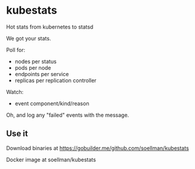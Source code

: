# kubestats
Hot stats from kubernetes to statsd

We got your stats.

Poll for:
 - nodes per status
 - pods per node
 - endpoints per service
 - replicas per replication controller

Watch:
 - event component/kind/reason
 
Oh, and log any "failed" events with the message.

## Use it

Download binaries at https://gobuilder.me/github.com/soellman/kubestats

Docker image at soellman/kubestats